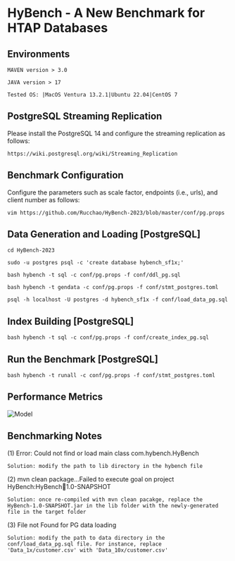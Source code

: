 # HyBench - A New Benchmark for HTAP Databases

## Environments
```
MAVEN version > 3.0

JAVA version > 17

Tested OS: |MacOS Ventura 13.2.1|Ubuntu 22.04|CentOS 7

```

## PostgreSQL Streaming Replication

Please install the PostgreSQL 14 and configure the streaming replication as follows:

```
https://wiki.postgresql.org/wiki/Streaming_Replication
```

## Benchmark Configuration

Configure the parameters such as scale factor, endpoints (i.e., urls), and client number as follows:

```
vim https://github.com/Rucchao/HyBench-2023/blob/master/conf/pg.props
```



## Data Generation and Loading [PostgreSQL]
```
cd HyBench-2023

sudo -u postgres psql -c 'create database hybench_sf1x;'

bash hybench -t sql -c conf/pg.props -f conf/ddl_pg.sql

bash hybench -t gendata -c conf/pg.props -f conf/stmt_postgres.toml

psql -h localhost -U postgres -d hybench_sf1x -f conf/load_data_pg.sql
```

## Index Building [PostgreSQL]

```
bash hybench -t sql -c conf/pg.props -f conf/create_index_pg.sql
```

## Run the Benchmark [PostgreSQL]

```
bash hybench -t runall -c conf/pg.props -f conf/stmt_postgres.toml
```

## Performance Metrics
![Model](https://github.com/Rucchao/HyBench-2023/blob/master/Metrics.png)

## Benchmarking Notes
(1) Error: Could not find or load main class com.hybench.HyBench
```
Solution: modify the path to lib directory in the hybench file
```

(2) mvn clean package...Failed to execute goal on project HyBench:HyBench:jar:1.0-SNAPSHOT
```
Solution: once re-compiled with mvn clean pacakge, replace the HyBench-1.0-SNAPSHOT.jar in the lib folder with the newly-generated file in the target folder
```

(3) File not Found for PG data loading
```
Solution: modify the path to data directory in the conf/load_data_pg.sql file. For instance, replace 'Data_1x/customer.csv' with 'Data_10x/customer.csv'
```


